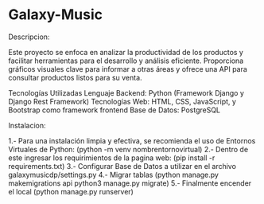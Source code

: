 # Galaxy-Music

Descripcion:

Este proyecto se enfoca en analizar la productividad de los productos y facilitar herramientas para el desarrollo y análisis eficiente. Proporciona gráficos visuales clave para informar a otras áreas y ofrece una API para consultar productos listos para su venta.

Tecnologías Utilizadas
Lenguaje Backend: Python (Framework Django y Django Rest Framework)
Tecnologías Web: HTML, CSS, JavaScript, y Bootstrap como framework frontend
Base de Datos: PostgreSQL

Instalacion:

1.- Para una instalación limpia y efectiva, se recomienda el uso de Entornos Virtuales de Python:
(python -m venv nombrentornovirtual)
2.- Dentro de este ingresar los requirimientos de la pagina web:
(pip install -r requirements.txt)
3.- Configurar Base de Datos a utilizar en el archivo galaxymusicdp/settings.py
4.- Migrar tablas
(python manage.py makemigrations api
python3 manage.py migrate)
5.- Finalmente encender el local
(python manage.py runserver)
